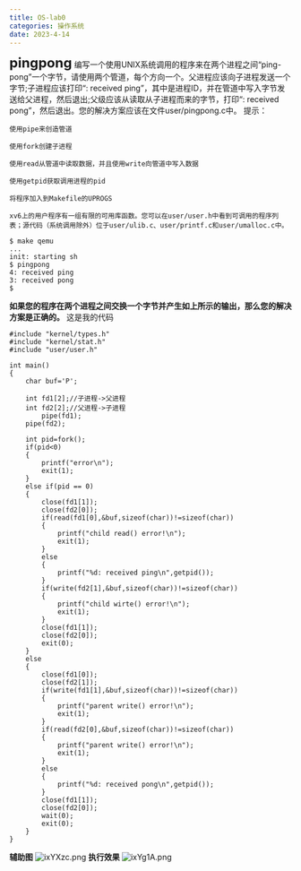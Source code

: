 ```yaml
---
title: OS-lab0
categories: 操作系统
date: 2023-4-14
---
```

<font size=5>**pingpong**</font>
编写一个使用UNIX系统调用的程序来在两个进程之间“ping-pong”一个字节，请使用两个管道，每个方向一个。父进程应该向子进程发送一个字节;子进程应该打印“<pid>: received ping”，其中<pid>是进程ID，并在管道中写入字节发送给父进程，然后退出;父级应该从读取从子进程而来的字节，打印“<pid>: received pong”，然后退出。您的解决方案应该在文件user/pingpong.c中。
提示：

	使用pipe来创造管道

	使用fork创建子进程

	使用read从管道中读取数据，并且使用write向管道中写入数据

	使用getpid获取调用进程的pid

	将程序加入到Makefile的UPROGS

	xv6上的用户程序有一组有限的可用库函数。您可以在user/user.h中看到可调用的程序列表；源代码（系统调用除外）位于user/ulib.c、user/printf.c和user/umalloc.c中。
```
$ make qemu
...
init: starting sh
$ pingpong
4: received ping
3: received pong
$
```
**如果您的程序在两个进程之间交换一个字节并产生如上所示的输出，那么您的解决方案是正确的。**
这是我的代码
```
#include "kernel/types.h"
#include "kernel/stat.h"
#include "user/user.h"

int main()
{
	char buf='P';

	int fd1[2];//子进程->父进程
	int fd2[2];//父进程->子进程
      	pipe(fd1);
	pipe(fd2);

	int pid=fork();
	if(pid<0)
	{
		printf("error\n");
		exit(1);
	}
	else if(pid == 0)
	{
		close(fd1[1]);
		close(fd2[0]);
		if(read(fd1[0],&buf,sizeof(char))!=sizeof(char))
		{
			printf("child read() error!\n");
			exit(1);
		}
		else
		{
			printf("%d: received ping\n",getpid());
		}
		if(write(fd2[1],&buf,sizeof(char))!=sizeof(char))
		{
			printf("child wirte() error!\n");
			exit(1);
		}
		close(fd1[1]);
		close(fd2[0]);
		exit(0);
	}
	else
	{
		close(fd1[0]);
		close(fd2[1]);
		if(write(fd1[1],&buf,sizeof(char))!=sizeof(char))
		{
			printf("parent write() error!\n");
			exit(1);
		}
		if(read(fd2[0],&buf,sizeof(char))!=sizeof(char))
		{
			printf("parent write() error!\n");
			exit(1);
		}
		else
		{
			printf("%d: received pong\n",getpid());
		}
		close(fd1[1]);
		close(fd2[0]);
		wait(0);
		exit(0);
	}
}
```
**辅助图**
![ixYXzc.png](https://i.328888.xyz/2023/04/14/ixYXzc.png)
**执行效果**
![ixYg1A.png](https://i.328888.xyz/2023/04/14/ixYg1A.png)
